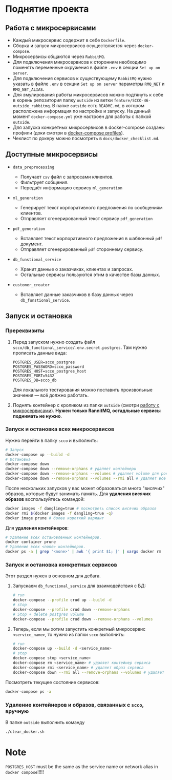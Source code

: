 # Поднятие проекта

## Работа с микросервисами

- Каждый микросервис содержит в себе `Dockerfile`.
- Сборка и запуск микросервисов осуществляется через `docker-compose`.
- Микросервисы общаются через `RabbitMQ`.
- Для подключения микросервисов к сторонним необходимо поменять переменные окружения в файле `.env` в секции `Set up on server`.
- Для подключения сервисов к существующему `RabbitMQ` нужно указать в файле `.env` в секции `Set up on server` параметры `RMQ_NET` и `RMQ_NET_ALIAS`.
- Для эмулирования работы микросервисов можно подтянуть к себе в корень репозитория папку `outside` из ветки `feature/SCCO-46-outside_rabbitmq`. В папке `outside` есть `README.md`, в котором расположена информация по настройке и запуску. На данный момент `docker-compose.yml` уже настроен для работы с папкой `outside`.
- Для запуска конкретных микросервисов в docker-compose созданы профили (доки смотри в [docker-compose profiles](https://docs.docker.com/compose/profiles/)).
- Чеклист по докеру можно посмотреть в `docs/docker_checklist.md`.

## Доступные микросервисы

* `data_preprocessing`
  * Получает `csv` файл с запросами клиентов.
  * Фильтрует собщения.
  * Передаёт информацию сервису `ml_generation`

* `ml_generation`
  * Генерирует текст корпоративного предложения по сообщениям клиентов.
  * Отправляет сгенерированный текст сервису `pdf_generation`

* `pdf_generation`
  * Вставляет текст корпоративного предложения в шаблонный `pdf` документ.
  * Отправляет сгенерированный `pdf` стороннему сервису.

* `db_funstional_service`
  * Хранит данные о заказчиках, клиентах и запросах.
  * Остальные сервисы пользуются этим в качестве базы данных.

* `customer_creator`
  * Вставляет данные заказчиков в базу данных через `db_funstional_service`.

## Запуск и остановка

### Пререквизиты

1) Перед запуском нужно создать файл `scco/db_functional_service/.env.secret.postgres`. Там нужно прописать данные вида:
   ```text
   POSTGRES_USER=scco_postgres
   POSTGRES_PASSWORD=scco_password
   POSTGRES_HOST=scco_postgres_host
   POSTGRES_PORT=5432
   POSTGRES_DB=scco_db
   ```
   Для локального тестирования можно поставить произвольные значения &mdash; всё должно работать.

2) Поднять контейнер с кроликом из папки `outside` (смотри [работу с микросервисами](#работа-с-микросервисами)). **Нужен только RannitMQ, остадльные сервисы поднимать не нужно**.

### Запуск и остановка всех микросервисов

Нужно перейти в папку `scco` и выполнить:
```bash
# Запуск
docker-compose up --build -d
# Остановка
docker-compose down
docker-compose down --remove-orphans # удаляет контейнеры
docker-compose down --remove-orphans --volumes # удаляет volume для postgres
docker-compose down --remove-orphans --volumes --rmi all # удаляет все образы
```

После нескольких запусков у вас может образоваться много "висячих" образов, которые будут занимать память. Для **удаления висячих образов** воспользуйтесь командой:
```bash
docker images -f dangling=true # посмотреть список висячих образов
docker rmi $(docker images -f dangling=true -q)
docker image prune # более короткий вариант
```

Для **удаления контейнеров**:
```bash
# Удаление всех остановленных контейнеров.
docker container prune
# Удаление всех <none> контейнеров.
docker ps -a | grep '<none>' | awk '{ print $1; }' | xargs docker rm
```

### Запуск и остановка конкретных сервисов

Этот раздел нужен в основном для дебага.

1) Запускаем `db_functional_service` для взаимодействия с БД:
   ```bash
   # run
   docker-compose --profile crud up --build -d
   # stop
   docker-compose --profile crud down --remove-orphans
   # Stop + delete postgres volume
   docker-compose --profile crud down --remove-orphans --volumes
   ```

2) Теперь, если мы хотим запустить конкретный микросервис `<service_name>`, то нужно из папки `scco` выполнить:
   ```bash
   # run
   docker-compose up --build -d <service_name>
   # stop
   docker-compose stop <service_name>
   docker-compose rm <service_name> # удаляет контейнер сервиса
   docker-compose rmi <service_name> # удаляет образ сервиса
   docker-compose down --rmi all --remove-orphans --volumes # удаляет все контейнеры и образы (даже скачанные)
   ```

Посмотреть текущее состояние сервисов:
```bash
docker-compose ps -a
```


### Удаление контейнеров и образов, связанных с `scco`, вручную

В папке `outside` выполнить команду
```bash
./clear_docker.sh
```

# Note

`POSTGRES_HOST` must be the same as the service name or network alias in `docker compose`!!!!!

